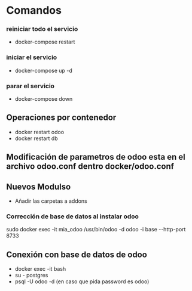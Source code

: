 
# Comandos
### reiniciar todo el servicio
- docker-compose restart
### iniciar el servicio
- docker-compose up -d
### parar el servicio
- docker-compose down

## Operaciones por contenedor
- docker restart odoo
- docker restart db

## Modificación de parametros de odoo esta en el archivo odoo.conf dentro docker/odoo.conf

## Nuevos Modulso
- Añadir las carpetas a addons

### Corrección de base de datos al instalar odoo
sudo docker exec -it mia_odoo /usr/bin/odoo -d odoo -i base --http-port 8733



## Conexión con base de datos de odoo
- docker exec -it <nombreContenedorBD> bash
- su - postgres
- psql -U odoo -d <nombreBaseDatos>
(en caso que pida password es odoo)









